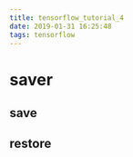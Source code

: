 ```yaml
---
title: tensorflow_tutorial_4
date: 2019-01-31 16:25:48
tags: tensorflow
---
```


# saver

## save

## restore